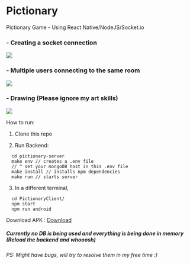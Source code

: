 # Pictionary

Pictionary Game - Using React Native/NodeJS/Socket.io

### - Creating a socket connection

![](preview-gif/creating-socket-connection.gif)

### - Multiple users connecting to the same room

![](preview-gif/joining-same-room.gif)

### - Drawing (Please ignore my art skills)

![](preview-gif/drawing.gif)

How to run:

1. Clone this repo

2. Run Backend:<br/>

```
  cd pictionary-server
  make env // creates a .env file
  // ^ set your mongoDB host in this .env file
  make install // installs npm dependencies
  make run // starts server
```

3. In a different terminal,

```
  cd PictionaryClient/
  npm start
  npm run android
```

Download APK : [Download](apk/Pictionary.apk)

##### Currently no DB is being used and everything is being done in memory (Reload the backend and whooosh)

###### PS: Might have bugs, will try to resolve them in my free time :)
